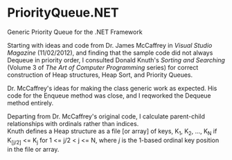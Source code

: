 # PriorityQueue.NET
Generic Priority Queue for the .NET Framework

Starting with ideas and code from Dr. James McCaffrey in *Visual Studio Magazine* (11/02/2012), and finding that 
the sample code did not always Dequeue in priority order, I consulted Donald Knuth's *Sorting and Searching* (Volume 3 of
*The Art of Computer Programming* series) for correct construction of Heap structures, Heap Sort, and Priority Queues.

Dr. McCaffrey's ideas for making the class generic work as expected.  His code for the Enqueue method was close, and I reqworked 
the Dequeue method entirely.

Departing from Dr. McCaffrey's original code, I calculate parent-child relationships with ordinals rather than indices.  
Knuth defines a Heap structure as a file [or array] of keys, K<sub>1</sub>, K<sub>2</sub>, ..., K<sub>N</sub> 
if K<sub>[j/2]</sub> <= K<sub>j</sub> for 1 <= j/2 < j <= N, where *j* is the 1-based ordinal key position in the file or array.
